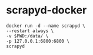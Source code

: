 # scrapyd-docker

```
docker run -d --name scrapyd \
--restart always \
-v $PWD:/data/ \
-p 127.0.0.1:6800:6800 \
scrapyd
```
